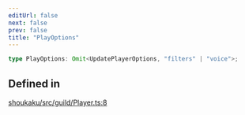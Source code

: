 ```yaml
---
editUrl: false
next: false
prev: false
title: "PlayOptions"
---
```


```ts
type PlayOptions: Omit<UpdatePlayerOptions, "filters" | "voice">;
```

## Defined in

[shoukaku/src/guild/Player.ts:8](https://github.com/shipgirlproject/shoukaku/blob/9d5588e950f8b8cbe3cdd5386a275943ff6fdba1/src/guild/Player.ts#L8)
